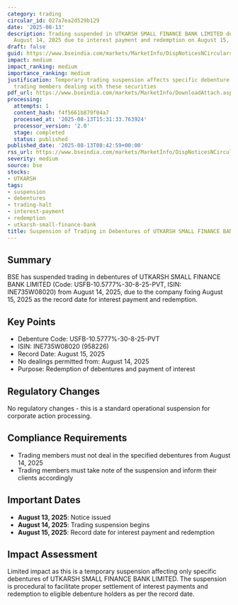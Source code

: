 ```yaml
---
category: trading
circular_id: 027a7ea2d529b129
date: '2025-08-13'
description: Trading suspended in UTKARSH SMALL FINANCE BANK LIMITED debentures from
  August 14, 2025 due to interest payment and redemption on August 15, 2025.
draft: false
guid: https://www.bseindia.com/markets/MarketInfo/DispNoticesNCirculars.aspx?Noticeid={1F58E8FF-8871-472F-BD22-A63C3DFA72C5}&noticeno=20250813-15&dt=08/13/2025&icount=15&totcount=65&flag=0
impact: medium
impact_ranking: medium
importance_ranking: medium
justification: Temporary trading suspension affects specific debenture holders and
  trading members dealing with these securities
pdf_url: https://www.bseindia.com/markets/MarketInfo/DownloadAttach.aspx?id=20250813-15&attachedId=
processing:
  attempts: 1
  content_hash: f4f5661b879f04a7
  processed_at: '2025-08-13T15:31:33.763924'
  processor_version: '2.0'
  stage: completed
  status: published
published_date: '2025-08-13T08:42:59+00:00'
rss_url: https://www.bseindia.com/markets/MarketInfo/DispNoticesNCirculars.aspx?Noticeid={1F58E8FF-8871-472F-BD22-A63C3DFA72C5}&noticeno=20250813-15&dt=08/13/2025&icount=15&totcount=65&flag=0
severity: medium
source: bse
stocks:
- UTKARSH
tags:
- suspension
- debentures
- trading-halt
- interest-payment
- redemption
- utkarsh-small-finance-bank
title: Suspension of Trading in Debentures of UTKARSH SMALL FINANCE BANK LIMITED
---
```


## Summary

BSE has suspended trading in debentures of UTKARSH SMALL FINANCE BANK LIMITED (Code: USFB-10.5777%-30-8-25-PVT, ISIN: INE735W08020) from August 14, 2025, due to the company fixing August 15, 2025 as the record date for interest payment and redemption.

## Key Points

- Debenture Code: USFB-10.5777%-30-8-25-PVT
- ISIN: INE735W08020 (958226)
- Record Date: August 15, 2025
- No dealings permitted from: August 14, 2025
- Purpose: Redemption of debentures and payment of interest

## Regulatory Changes

No regulatory changes - this is a standard operational suspension for corporate action processing.

## Compliance Requirements

- Trading members must not deal in the specified debentures from August 14, 2025
- Trading members must take note of the suspension and inform their clients accordingly

## Important Dates

- **August 13, 2025**: Notice issued
- **August 14, 2025**: Trading suspension begins
- **August 15, 2025**: Record date for interest payment and redemption

## Impact Assessment

Limited impact as this is a temporary suspension affecting only specific debentures of UTKARSH SMALL FINANCE BANK LIMITED. The suspension is procedural to facilitate proper settlement of interest payments and redemption to eligible debenture holders as per the record date.